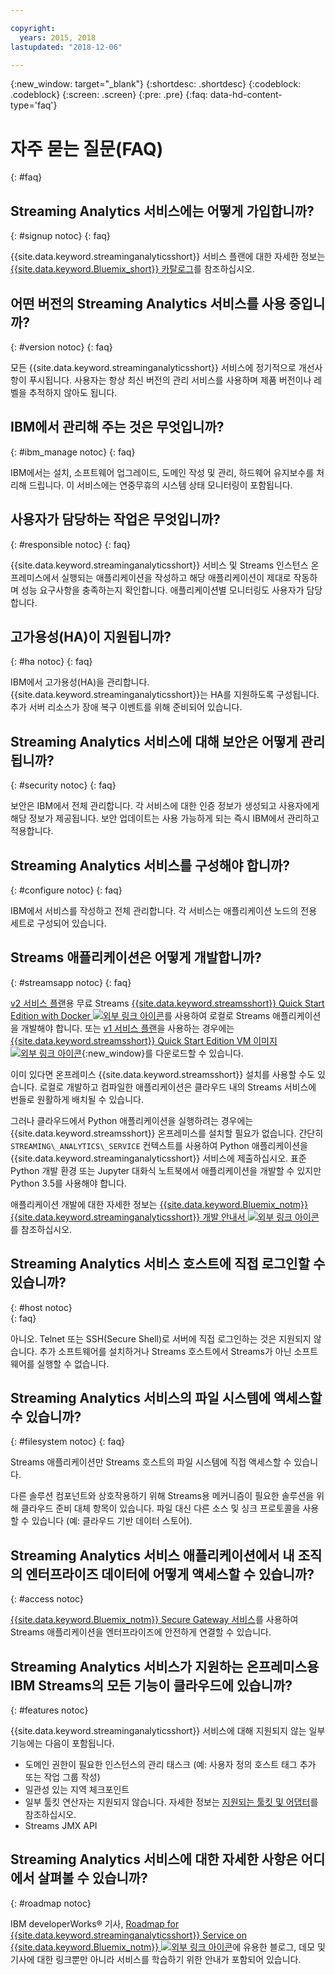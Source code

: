 ```yaml
---

copyright:
  years: 2015, 2018
lastupdated: "2018-12-06"

---
```


<!-- Attribute definitions -->
{:new_window: target="_blank"}
{:shortdesc: .shortdesc}
{:codeblock: .codeblock}
{:screen: .screen}
{:pre: .pre}
{:faq: data-hd-content-type='faq'}

# 자주 묻는 질문(FAQ)
{: #faq}

## Streaming Analytics 서비스에는 어떻게 가입합니까?
{: #signup notoc}
{: faq}  

{{site.data.keyword.streaminganalyticsshort}} 서비스 플랜에 대한 자세한 정보는 [{{site.data.keyword.Bluemix_short}} 카탈로그](https://{DomainName}/catalog/services/streaming-analytics)를 참조하십시오.

## 어떤 버전의 Streaming Analytics 서비스를 사용 중입니까?
{: #version notoc}
{: faq}   

모든 {{site.data.keyword.streaminganalyticsshort}} 서비스에 정기적으로 개선사항이 푸시됩니다. 사용자는 항상 최신 버전의 관리 서비스를 사용하며 제품 버전이나 레벨을 추적하지 않아도 됩니다.

## IBM에서 관리해 주는 것은 무엇입니까?
{: #ibm_manage notoc}
{: faq}   

IBM에서는 설치, 소프트웨어 업그레이드, 도메인 작성 및 관리, 하드웨어 유지보수를 처리해 드립니다. 이 서비스에는 연중무휴의 시스템 상태 모니터링이 포함됩니다.


## 사용자가 담당하는 작업은 무엇입니까?  
{: #responsible notoc}
{: faq}

{{site.data.keyword.streaminganalyticsshort}} 서비스 및 Streams 인스턴스 온프레미스에서 실행되는 애플리케이션을 작성하고 해당 애플리케이션이 제대로 작동하며 성능 요구사항을 충족하는지 확인합니다. 애플리케이션별 모니터링도 사용자가 담당합니다.

## 고가용성(HA)이 지원됩니까?
{: #ha notoc}
{: faq}

IBM에서 고가용성(HA)을 관리합니다. {{site.data.keyword.streaminganalyticsshort}}는 HA를 지원하도록 구성됩니다. 추가 서버 리소스가 장애 복구 이벤트를 위해 준비되어 있습니다.

## Streaming Analytics 서비스에 대해 보안은 어떻게 관리됩니까?
{: #security notoc}
{: faq}   

보안은 IBM에서 전체 관리합니다. 각 서비스에 대한 인증 정보가 생성되고 사용자에게 해당 정보가 제공됩니다. 보안 업데이트는 사용 가능하게 되는 즉시 IBM에서 관리하고 적용합니다.

## Streaming Analytics 서비스를 구성해야 합니까?  
{: #configure notoc}
{: faq}

IBM에서 서비스를 작성하고 전체 관리합니다. 각 서비스는 애플리케이션 노드의 전용 세트로 구성되어 있습니다.

## Streams 애플리케이션은 어떻게 개발합니까?
{: #streamsapp notoc}
{: faq}

[v2 서비스 플랜](/docs/services/StreamingAnalytics/service_plans.html)용 무료 Streams [{{site.data.keyword.streamsshort}} Quick Start Edition with Docker ![외부 링크 아이콘](../../icons/launch-glyph.svg "외부 링크 아이콘")](http://ibmstreams.github.io/streamsx.documentation/docs/4.3/qse-install-docker/)를 사용하여 로컬로 Streams 애플리케이션을 개발해야 합니다. 또는 [v1 서비스 플랜](/docs/services/StreamingAnalytics/service_plans.html)을 사용하는 경우에는 [{{site.data.keyword.streamsshort}} Quick Start Edition VM 이미지 ![외부 링크 아이콘](../../icons/launch-glyph.svg "외부 링크 아이콘")](http://ibmstreams.github.io/streamsx.documentation/docs/4.3/qse-intro/){:new_window}를 다운로드할 수 있습니다.

이미 있다면 온프레미스 {{site.data.keyword.streamsshort}} 설치를 사용할 수도 있습니다. 로컬로 개발하고 컴파일한 애플리케이션은 클라우드 내의 Streams 서비스에 번들로 원활하게 배치될 수 있습니다.

그러나 클라우드에서 Python 애플리케이션을 실행하려는 경우에는 {{site.data.keyword.streamsshort}} 온프레미스를 설치할 필요가 없습니다. 간단히 `STREAMING\_ANALYTICS\_SERVICE` 컨텍스트를 사용하여 Python 애플리케이션을 {{site.data.keyword.streaminganalyticsshort}} 서비스에 제출하십시오. 표준 Python 개발 환경 또는 Jupyter 대화식 노트북에서 애플리케이션을 개발할 수 있지만 Python 3.5를 사용해야 합니다.

애플리케이션 개발에 대한 자세한 정보는 [{{site.data.keyword.Bluemix_notm}} {{site.data.keyword.streaminganalyticsshort}} 개발 안내서 ![외부 링크 아이콘](../../icons/launch-glyph.svg "외부 링크 아이콘")](https://developer.ibm.com/streamsdev/?p=16589&post_type=doc&preview=1&_ppp=7ad76a418b)를 참조하십시오.

## Streaming Analytics 서비스 호스트에 직접 로그인할 수 있습니까?
{: #host notoc}  
{: faq}

아니오. Telnet 또는 SSH(Secure Shell)로 서버에 직접 로그인하는 것은 지원되지 않습니다. 추가 소프트웨어를 설치하거나 Streams 호스트에서 Streams가 아닌 소프트웨어를 실행할 수 없습니다.

## Streaming Analytics 서비스의 파일 시스템에 액세스할 수 있습니까?
{: #filesystem notoc}
{: faq}   

Streams 애플리케이션만 Streams 호스트의 파일 시스템에 직접 액세스할 수 있습니다.

다른 솔루션 컴포넌트와 상호작용하기 위해 Streams용 메커니즘이 필요한 솔루션을 위해 클라우드 준비 대체 항목이 있습니다. 파일 대신 다른 소스 및 싱크 프로토콜을 사용할 수 있습니다 (예: 클라우드 기반 데이터 스토어).

## Streaming Analytics 서비스 애플리케이션에서 내 조직의 엔터프라이즈 데이터에 어떻게 액세스할 수 있습니까?
{: #access notoc}  

[{{site.data.keyword.Bluemix_notm}} Secure Gateway 서비스](https://{DomainName}/catalog/services/secure-gateway)를 사용하여 Streams 애플리케이션을 엔터프라이즈에 안전하게 연결할 수 있습니다.

## Streaming Analytics 서비스가 지원하는 온프레미스용 IBM Streams의 모든 기능이 클라우드에 있습니까?
{: #features notoc}

{{site.data.keyword.streaminganalyticsshort}} 서비스에 대해 지원되지 않는 일부 기능에는 다음이 포함됩니다.

  - 도메인 권한이 필요한 인스턴스의 관리 태스크 (예: 사용자 정의 호스트 태그 추가 또는 작업 그룹 작성)
  - 일관성 있는 지역 체크포인트
  - 일부 툴킷 연산자는 지원되지 않습니다. 자세한 정보는 [지원되는 툴킷 및 어댑터](/docs/services/StreamingAnalytics/compatible_toolkits.html)를 참조하십시오.
  - Streams JMX API

## Streaming Analytics 서비스에 대한 자세한 사항은 어디에서 살펴볼 수 있습니까?
{: #roadmap notoc}

IBM developerWorks® 기사, [Roadmap for {{site.data.keyword.streaminganalyticsshort}} Service on {{site.data.keyword.Bluemix_notm}} ![외부 링크 아이콘](../../icons/launch-glyph.svg "외부 링크 아이콘")](https://developer.ibm.com/streamsdev/docs/roadmap-for-streaming-analytics-service-on-bluemix/)에 유용한 블로그, 데모 및 기사에 대한 링크뿐만 아니라 서비스를 학습하기 위한 안내가 포함되어 있습니다.
